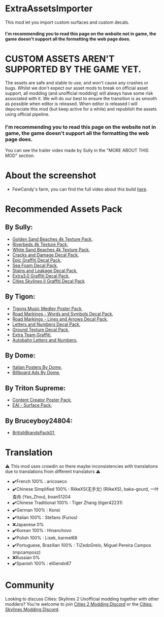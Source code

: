 ﻿# ExtraAssetsImporter
This mod let you import custom surfaces and custom decals.

#### I'm recommending you to read this page on the website not in game, the game doesn't support all the formatting the web page does.

# CUSTOM ASSETS AREN'T SUPPORTED BY THE GAME YET.
The assets are safe and stable to use, and won't cause any crashes or bugs. Whilst we don't expect our asset mods to break on official asset support, all modding (and unofficial modding) will always have some risk associated with it. We will do our best to ensure the transition is as smooth as possible when editor is released. When editor is released I will depcreciate this mod (but keep active for a while) and republish the assets using official pipeline.

### I'm recommending you to read this page on the website not in game, the game doesn't support all the formatting the web page does.

You can see the trailer video made by Sully in the "MORE ABOUT THIS MOD" section.

# About the screenshot
- FewCandy's farm, you can find the full video about this build [here](https://www.youtube.com/watch?v=Z_Fp8JWzQXg).

# Recommended Assets Pack
## By Sully:
- [Golden Sand Beaches 4k Texture Pack](),
- [Riverbeds 4k Texture Pack](),
- [White Sand Beaches 4k Texture Pack](),
- [Cracks and Damage Decal Pack](https://mods.paradoxplaza.com/mods/80583/Windows),
- [Epic Graffiti Decal Pack](),
- [Sea Foam Decal Pack](https://mods.paradoxplaza.com/mods/80585/Windows),
- [Stains and Leakage Decal Pack](https://mods.paradoxplaza.com/mods/80584/Windows),
- [Extra3.0 Graffiti Decal Pack](https://mods.paradoxplaza.com/mods/80578/Windows),
- [Cities Skylines II Graffiti Decal Pack](https://mods.paradoxplaza.com/mods/80582/Windows)
## By Tigon:
- [Tigons Music Medley Poster Pack](),
- [Road Markings - Words and Symbols Decal Pack](https://mods.paradoxplaza.com/mods/80537/Windows),
- [Road Markings - Lines and Arrows Decal Pack](https://mods.paradoxplaza.com/mods/80534/Windows),
- [Letters and Numbers Decal Pack](https://mods.paradoxplaza.com/mods/80536/Windows),
- [Ground Texture Decal Pack](https://mods.paradoxplaza.com/mods/80538/Windows),
- [Extra Team Graffiti](https://mods.paradoxplaza.com/mods/80540/Windows),
- [Autobahn Letters and Numbers](https://mods.paradoxplaza.com/mods/80539/Windows),
## By Dome:
- [Italian Posters By Dome](https://mods.paradoxplaza.com/mods/80580/Windows),
- [Billboard Ads By Dome](https://mods.paradoxplaza.com/mods/80570/Windows),
## By Triton Supreme:
- [Content Creator Poster Pack](https://mods.paradoxplaza.com/mods/80547/Windows),
- [EAI - Surface Pack](https://mods.paradoxplaza.com/mods/80530/Windows),
## By Bruceyboy24804:
- [BritishBrandsPack01](https://mods.paradoxplaza.com/mods/80541/Windows),

# Translation
⚠️ This mod uses crowdin so there maybe inconsistencies with translations due to translations from different translators ⚠️
- ✔️French 100% : aricoseco
- ✔️Chinese Simplified 100% : RilkeXS(无手文) (RilkeXS), baka-gourd, 一叶杳舟 (Yao_Zhou), boan51204
- ✔️Chinese Traditional 100% : Tiger Zhang (tiger42231)
- ✔️German 100% : Konsi
- ✔️Italian 100% : Stefano (Furios)
- ❌Japanese 0%
- ✔️Korean 100% : Hinanchovo
- ✔️Polish 100% : Lisek, karmel68
- ✔️Portuguese, Brazilian 100% : TiZedoGrelo, Miguel Pereira Campos (mpcamposz) 
- ❌Russian 0%
- ✔️Spanish 100% : elGendo87

# Community
Looking to discuss Cities: Skylines 2 Unofficial modding together with other modders? You're welcome to join [Cities 2 Modding Discord](https://discord.gg/vd7HXnpPJf) or the [Cities: Skylines Modding Discord](https://discord.gg/27CVdGFA47).
